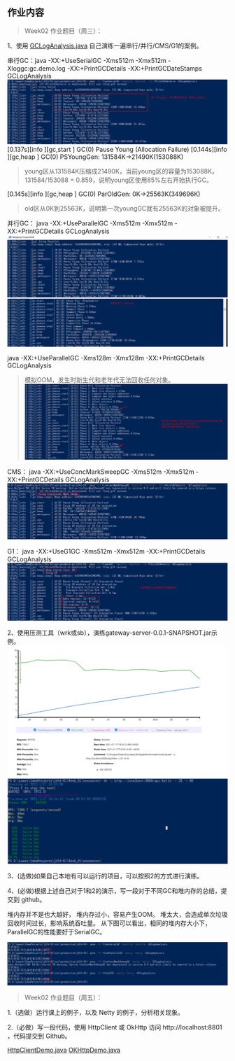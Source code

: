 ## 作业内容

> Week02 作业题目（周三）：

1、使用 [GCLogAnalysis.java](/Week_02/code/GCLogAnalysis.java) 自己演练一遍串行/并行/CMS/G1的案例。

串行GC：java -XX:+UseSerialGC -Xms512m -Xmx512m -Xloggc:gc.demo.log -XX:+PrintGCDetails -XX:+PrintGCDateStamps GCLogAnalysis
![iamge](pics/SerialGC.png)
[0.137s][info   ][gc,start     ] GC(0) Pause Young (Allocation Failure)
[0.144s][info   ][gc,heap      ] GC(0) PSYoungGen: 131584K->21490K(153088K) 
> young区从131584K压缩成21490K，当前young区的容量为153088K。131584/153088 = 0.859，说明young区使用85%左右开始执行GC。

[0.145s][info   ][gc,heap      ] GC(0) ParOldGen: 0K->25563K(349696K)
> old区从0K到25563K，说明第一次youngGC就有25563K的对象被提升。

并行GC：
java -XX:+UseParallelGC -Xms512m -Xmx512m -XX:+PrintGCDetails GCLogAnalysis
![iamge](pics/Parallel-1.png)
![iamge](pics/Parallel-2.png)

java -XX:+UseParallelGC -Xms128m -Xmx128m -XX:+PrintGCDetails GCLogAnalysis
> 模拟OOM，发生时新生代和老年代无法回收任何对象。
![iamge](pics/OOM.png)

CMS：
java -XX:+UseConcMarkSweepGC -Xms512m -Xmx512m  -XX:+PrintGCDetails  GCLogAnalysis
![iamge](pics/CMS.png)

G1：
java -XX:+UseG1GC -Xms512m -Xmx512m  -XX:+PrintGCDetails  GCLogAnalysis
![iamge](pics/G1.png)

2、使用压测工具（wrk或sb），演练gateway-server-0.0.1-SNAPSHOT.jar示例。
![iamge](pics/benchmarker.png)
![iamge](pics/benchmarker-2.png)


3、(选做)如果自己本地有可以运行的项目，可以按照2的方式进行演练。

4、(必做)根据上述自己对于1和2的演示，写一段对于不同GC和堆内存的总结，提交到 github。

堆内存并不是也大越好， 堆内存过小，容易产生OOM。 堆太大，会造成单次垃圾回收时间过长，影响系统吞吐量。
从下图可以看出，相同的堆内存大小下，ParallelGC的性能要好于SerialGC。


![iamge](pics/GCCompare.png)


> Week02 作业题目（周五）：

1.（选做）运行课上的例子，以及 Netty 的例子，分析相关现象。

2.（必做）写一段代码，使用 HttpClient 或 OkHttp 访问 http://localhost:8801 ，代码提交到 Github。

[HttpClientDemo.java](src/main/java/HttpClientDemo.java)
[OKHttpDemo.java](src/main/java/OKHttpDemo.java)